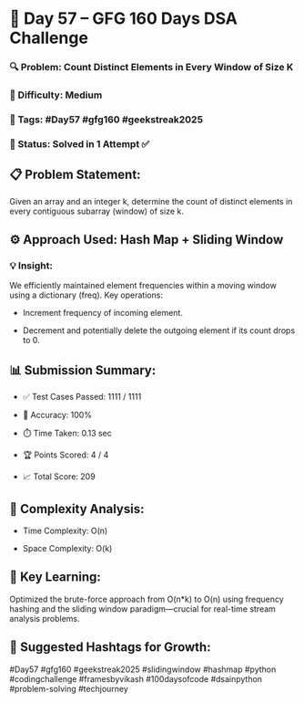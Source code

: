 # 📅 Day 57 – GFG 160 Days DSA Challenge
### 🔍 Problem: Count Distinct Elements in Every Window of Size K
### 🧠 Difficulty: Medium
### 📌 Tags: #Day57 #gfg160 #geekstreak2025
### 🚀 Status: Solved in 1 Attempt ✅

## 📋 Problem Statement:
Given an array and an integer k, determine the count of distinct elements in every contiguous subarray (window) of size k.

## ⚙️ Approach Used: Hash Map + Sliding Window
### 💡 Insight:
We efficiently maintained element frequencies within a moving window using a dictionary (freq).
Key operations:

- Increment frequency of incoming element.

- Decrement and potentially delete the outgoing element if its count drops to 0.

## 📊 Submission Summary:
- ✅ Test Cases Passed: 1111 / 1111

- 🧪 Accuracy: 100%

- ⏱️ Time Taken: 0.13 sec

- 🏆 Points Scored: 4 / 4

- 📈 Total Score: 209

## 🔎 Complexity Analysis:
- Time Complexity: O(n)

- Space Complexity: O(k)

## 🌱 Key Learning:
Optimized the brute-force approach from O(n*k) to O(n) using frequency hashing and the sliding window paradigm—crucial for real-time stream analysis problems.

## 🚀 Suggested Hashtags for Growth:
#Day57 #gfg160 #geekstreak2025
#slidingwindow #hashmap #python #codingchallenge
#framesbyvikash #100daysofcode #dsainpython #problem-solving #techjourney

